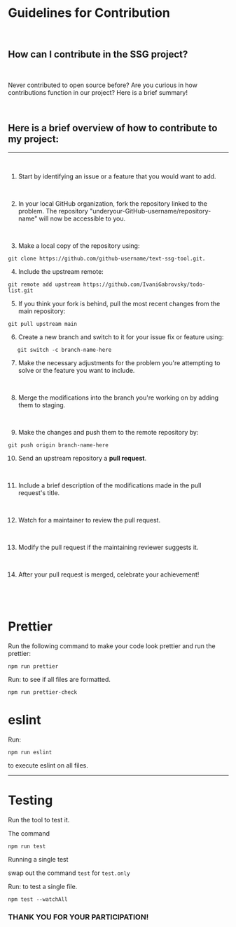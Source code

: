 # Guidelines for Contribution

<br>

## How can I contribute in the SSG project?

<br>

Never contributed to open source before? Are you curious in how contributions function in our project?
Here is a brief summary!

<br>

## **Here is a brief overview of how to contribute to my project:**

---

<br>

1. Start by identifying an issue or a feature that you would want to add.

<br>

2. In your local GitHub organization, fork the repository linked to the problem. The repository "underyour-GitHub-username/repository-name" will now be accessible to you.

<br>

3. Make a local copy of the repository using:

```
git clone https://github.com/github-username/text-ssg-tool.git.
```

4. Include the upstream remote:

```
git remote add upstream https://github.com/IvaniGabrovsky/todo-list.git
```

5. If you think your fork is behind, pull the most recent changes from the main repository:

```
git pull upstream main
```

6. Create a new branch and switch to it for your issue fix or feature using:

```
   git switch -c branch-name-here
```

7. Make the necessary adjustments for the problem you're attempting to solve or the feature you want to include.

<br>

8. Merge the modifications into the branch you're working on by adding them to staging.

<br>

9. Make the changes and push them to the remote repository by:

```
git push origin branch-name-here
```

10. Send an upstream repository a **pull request**.

<br>

11. Include a brief description of the modifications made in the pull request's title.

<br>

12. Watch for a maintainer to review the pull request.

<br>

13. Modify the pull request if the maintaining reviewer suggests it.

<br>

14. After your pull request is merged, celebrate your achievement!

## <br>

# Prettier

Run the following command to make your code look prettier and run the prettier:

```
npm run prettier
```

Run: to see if all files are formatted.

```
npm run prettier-check
```

# eslint

Run:

```
npm run eslint
```

to execute eslint on all files.

---

# Testing

Run the tool to test it.

The command

```
npm run test
```

Running a single test

swap out the command `test` for `test.only`

Run: to test a single file.

```
npm test --watchAll
```

### THANK YOU FOR YOUR PARTICIPATION!
